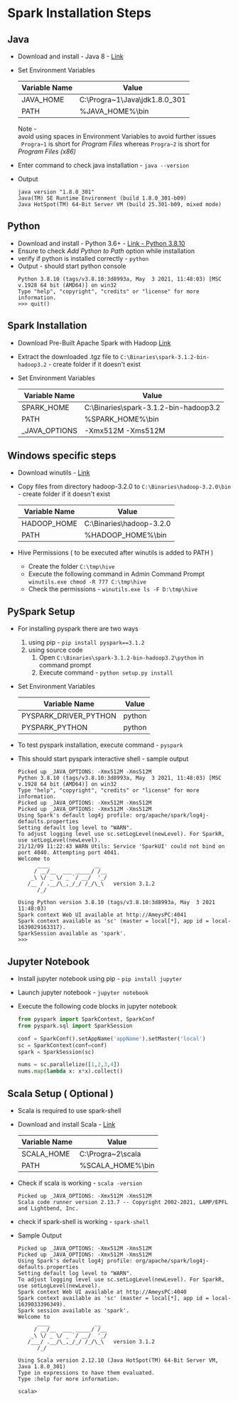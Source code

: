 # Spark Installation Steps


## Java

- Download and install - Java 8 - [ Link ](https://www.oracle.com/in/java/technologies/javase/javase8u211-later-archive-downloads.html)
- Set Environment Variables 

  | Variable Name | Value                         |
  |---------------|-------------------------------|
  | JAVA_HOME     | C:\Progra~1\Java\jdk1.8.0_301 |
  | PATH          | %JAVA_HOME%\bin               |

  Note - <br>
  avoid using spaces in Environment Variables to avoid further issues <br> `
  Progra~1` is short for *Program Files* whereas `Progra~2` is short for *Program Files (x86)*
- Enter command to check java installation - `java --version`
- Output

  ```
  java version "1.8.0_301"
  Java(TM) SE Runtime Environment (build 1.8.0_301-b09)
  Java HotSpot(TM) 64-Bit Server VM (build 25.301-b09, mixed mode)  
  ```

## Python

- Download and install - Python 3.6+ - [ Link  - Python 3.8.10 ](https://www.python.org/ftp/python/3.8.10/python-3.8.10-amd64.exe)
- Ensure to check *Add Python to Path* option while installation
- verify if python is installed correctly - `python`
- Output - should start python console
  ```
  Python 3.8.10 (tags/v3.8.10:3d8993a, May  3 2021, 11:48:03) [MSC v.1928 64 bit (AMD64)] on win32
  Type "help", "copyright", "credits" or "license" for more information.
  >>> quit()
  ```


## Spark Installation

- Download Pre-Built Apache Spark with Hadoop [ Link ](https://dlcdn.apache.org/spark/spark-3.1.2/spark-3.1.2-bin-hadoop3.2.tgz)
- Extract the downloaded .tgz file to `C:\Binaries\spark-3.1.2-bin-hadoop3.2` - create folder if it doesn't exist
- Set Environment Variables

  | Variable Name | Value                                 |
  |---------------|---------------------------------------|
  | SPARK_HOME    | C:\Binaries\spark-3.1.2-bin-hadoop3.2 |
  | PATH          | %SPARK_HOME%\bin                      |
  | _JAVA_OPTIONS | -Xmx512M -Xms512M                     |

## Windows specific steps

- Download winutils - [ Link ](https://github.com/cdarlint/winutils/archive/refs/heads/master.zip)
- Copy files from directory hadoop-3.2.0 to `C:\Binaries\hadoop-3.2.0\bin` - create folder if it doesn't exist

  | Variable Name | Value                    |
  |---------------|--------------------------|
  | HADOOP_HOME   | C:\Binaries\hadoop-3.2.0 |
  | PATH          | %HADOOP_HOME%\bin        |
- Hive Permissions ( to be executed after winutils is added to PATH )
  - Create the folder `C:\tmp\hive`
  - Execute the following command in Admin Command Prompt <br> `winutils.exe chmod -R 777 C:\tmp\hive`
  - Check the permissions - `winutils.exe ls -F D:\tmp\hive`

## PySpark Setup

- For installing pyspark there are two ways
  1. using pip - `pip install pyspark==3.1.2`
  2. using source code
     1. Open `C:\Binaries\spark-3.1.2-bin-hadoop3.2\python` in command prompt
     2. Execute command - `python setup.py install`
- Set Environment Variables

  | Variable Name         | Value  |
  |-----------------------|--------|
  | PYSPARK_DRIVER_PYTHON | python |
  | PYSPARK_PYTHON        | python |

- To test pyspark installation, execute command - `pyspark`
- This should start pyspark interactive shell - sample output
  ```
  Picked up _JAVA_OPTIONS: -Xmx512M -Xms512M
  Python 3.8.10 (tags/v3.8.10:3d8993a, May  3 2021, 11:48:03) [MSC v.1928 64 bit (AMD64)] on win32
  Type "help", "copyright", "credits" or "license" for more information.
  Picked up _JAVA_OPTIONS: -Xmx512M -Xms512M
  Picked up _JAVA_OPTIONS: -Xmx512M -Xms512M
  Using Spark's default log4j profile: org/apache/spark/log4j-defaults.properties
  Setting default log level to "WARN".
  To adjust logging level use sc.setLogLevel(newLevel). For SparkR, use setLogLevel(newLevel).
  21/12/09 11:22:43 WARN Utils: Service 'SparkUI' could not bind on port 4040. Attempting port 4041.
  Welcome to
        ____              __
       / __/__  ___ _____/ /__
      _\ \/ _ \/ _ `/ __/  '_/
     /__ / .__/\_,_/_/ /_/\_\   version 3.1.2
        /_/
  
  Using Python version 3.8.10 (tags/v3.8.10:3d8993a, May  3 2021 11:48:03)
  Spark context Web UI available at http://AmeysPC:4041
  Spark context available as 'sc' (master = local[*], app id = local-1639029163317).
  SparkSession available as 'spark'.
  >>> 
  ```
  
## Jupyter Notebook 

- Install jupyter notebook using pip - `pip install jupyter`
- Launch jupyter notebook - `jupyter notebook`
- Execute the following code blocks in jupyter notebook

  ```python
  from pyspark import SparkContext, SparkConf
  from pyspark.sql import SparkSession
  ```
  ```python
  conf = SparkConf().setAppName('appName').setMaster('local')
  sc = SparkContext(conf=conf)
  spark = SparkSession(sc)
  ```
  ```python
  nums = sc.parallelize([1,2,3,4])
  nums.map(lambda x: x*x).collect()
  ```

## Scala Setup ( Optional )

- Scala is required to use spark-shell
- Download and install Scala - [ Link ](https://downloads.lightbend.com/scala/2.13.7/scala-2.13.7.msi)

  | Variable Name | Value             |
  |-------------------|------------------------------|
  | SCALA_HOME    | C:\Progra~2\scala |
  | PATH          | %SCALA_HOME%\bin  |

- Check if scala is working - `scala -version`
  ```
  Picked up _JAVA_OPTIONS: -Xmx512M -Xms512M
  Scala code runner version 2.13.7 -- Copyright 2002-2021, LAMP/EPFL and Lightbend, Inc.
  ```
- check if spark-shell is working - `spark-shell`
- Sample Output
  ```
  Picked up _JAVA_OPTIONS: -Xmx512M -Xms512M
  Picked up _JAVA_OPTIONS: -Xmx512M -Xms512M
  Using Spark's default log4j profile: org/apache/spark/log4j-defaults.properties
  Setting default log level to "WARN".
  To adjust logging level use sc.setLogLevel(newLevel). For SparkR, use setLogLevel(newLevel).
  Spark context Web UI available at http://AmeysPC:4040
  Spark context available as 'sc' (master = local[*], app id = local-1639033396349).
  Spark session available as 'spark'.
  Welcome to
        ____              __
       / __/__  ___ _____/ /__
      _\ \/ _ \/ _ `/ __/  '_/
     /___/ .__/\_,_/_/ /_/\_\   version 3.1.2
        /_/
  
  Using Scala version 2.12.10 (Java HotSpot(TM) 64-Bit Server VM, Java 1.8.0_301)
  Type in expressions to have them evaluated.
  Type :help for more information.
  
  scala> 
  ```
  